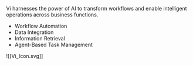 
Vi harnesses the power of AI to transform workflows and enable intelligent operations across business functions.

- Workflow Automation 
- Data Integration 
- Information Retrieval 
- Agent-Based Task Management





![[Vi_Icon.svg]]

